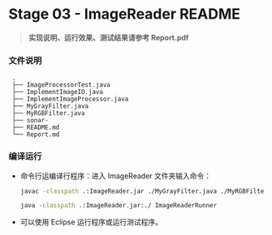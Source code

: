 # Stage 03 - ImageReader README

> **实现说明、运行效果、测试结果请参考 Report.pdf**

### 文件说明

```
 .
 ├── ImageProcessorTest.java
 ├── ImplementImageIO.java
 ├── ImplementImageProcessor.java
 ├── MyGrayFilter.java
 ├── MyRGBFilter.java
 ├── sonar-
 ├── README.md
 └── Report.md
```



### 

### 编译运行

* 命令行运编译行程序：进入 ImageReader 文件夹输入命令：

  ``` sh
  javac -classpath .:ImageReader.jar ./MyGrayFilter.java ./MyRGBFilter.java ./ImplementImageIO.java ./ImplementImageProcessor.java ./ImageReaderRunner.java
  
  java -classpath .:ImageReader.jar:./ ImageReaderRunner
  ```

* 可以使用 Eclipse 运行程序或运行测试程序。

